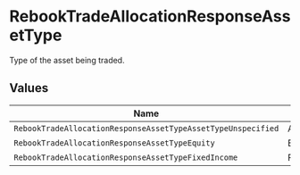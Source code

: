 # RebookTradeAllocationResponseAssetType

Type of the asset being traded.


## Values

| Name                                                         | Value                                                        |
| ------------------------------------------------------------ | ------------------------------------------------------------ |
| `RebookTradeAllocationResponseAssetTypeAssetTypeUnspecified` | ASSET_TYPE_UNSPECIFIED                                       |
| `RebookTradeAllocationResponseAssetTypeEquity`               | EQUITY                                                       |
| `RebookTradeAllocationResponseAssetTypeFixedIncome`          | FIXED_INCOME                                                 |